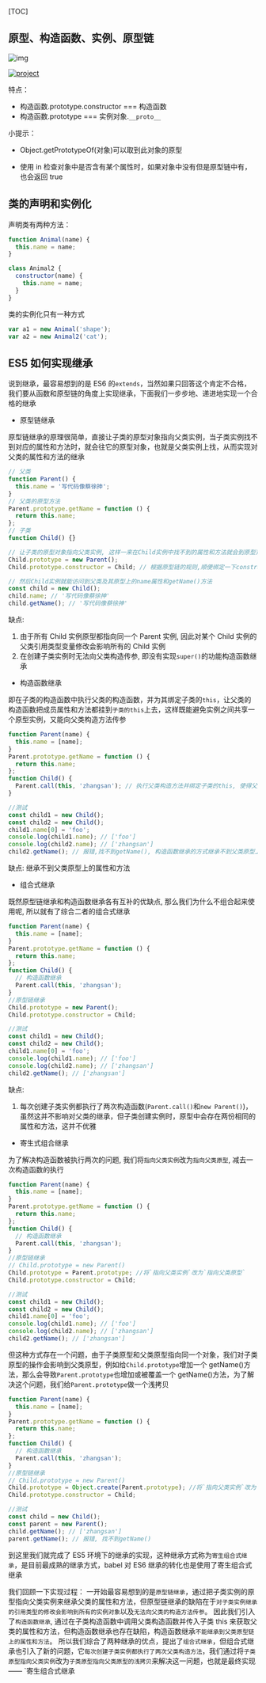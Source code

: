[TOC]

## 原型、构造函数、实例、原型链

![img](https://pic3.zhimg.com/80/v2-a6b2ab6b93f5b72cee707e2d3ea327e2_720w.jpg)

[![project](http://47.98.159.95/my_blog/017/2.jpg)](http://47.98.159.95/my_blog/017/2.jpg)

特点：

- 构造函数.prototype.constructor === 构造函数
- 构造函数.prototype === 实例对象.`__proto__`

小提示：

- Object.getPrototypeOf(对象)可以取到此对象的原型

- 使用 in 检查对象中是否含有某个属性时，如果对象中没有但是原型链中有，也会返回 true

## 类的声明和实例化

声明类有两种方法：

```js
function Animal(name) {
  this.name = name;
}

class Animal2 {
  constructor(name) {
    this.name = name;
  }
}
```

类的实例化只有一种方式

```js
var a1 = new Animal('shape');
var a2 = new Animal2('cat');
```

## ES5 如何实现继承

说到继承，最容易想到的是 ES6 的`extends`，当然如果只回答这个肯定不合格，我们要从函数和原型链的角度上实现继承，下面我们一步步地、递进地实现一个合格的继承

- 原型链继承

原型链继承的原理很简单，直接让子类的原型对象指向父类实例，当子类实例找不到对应的属性和方法时，就会往它的原型对象，也就是父类实例上找，从而实现对父类的属性和方法的继承

```js
// 父类
function Parent() {
  this.name = '写代码像蔡徐抻';
}
// 父类的原型方法
Parent.prototype.getName = function () {
  return this.name;
};
// 子类
function Child() {}

// 让子类的原型对象指向父类实例, 这样一来在Child实例中找不到的属性和方法就会到原型对象(父类实例)上寻找
Child.prototype = new Parent();
Child.prototype.constructor = Child; // 根据原型链的规则,顺便绑定一下constructor, 这一步不影响继承, 只是在用到constructor时会需要

// 然后Child实例就能访问到父类及其原型上的name属性和getName()方法
const child = new Child();
child.name; // '写代码像蔡徐抻'
child.getName(); // '写代码像蔡徐抻'
```

缺点:

1. 由于所有 Child 实例原型都指向同一个 Parent 实例, 因此对某个 Child 实例的父类引用类型变量修改会影响所有的 Child 实例
2. 在创建子类实例时无法向父类构造传参, 即没有实现`super()`的功能构造函数继承

- 构造函数继承

即在子类的构造函数中执行父类的构造函数，并为其绑定子类的`this`，让父类的构造函数把成员属性和方法都挂到`子类的this`上去，这样既能避免实例之间共享一个原型实例，又能向父类构造方法传参

```js
function Parent(name) {
  this.name = [name];
}
Parent.prototype.getName = function () {
  return this.name;
};
function Child() {
  Parent.call(this, 'zhangsan'); // 执行父类构造方法并绑定子类的this, 使得父类中的属性能够赋到子类的this上
}

//测试
const child1 = new Child();
const child2 = new Child();
child1.name[0] = 'foo';
console.log(child1.name); // ['foo']
console.log(child2.name); // ['zhangsan']
child2.getName(); // 报错,找不到getName(), 构造函数继承的方式继承不到父类原型上的属性和方法
```

缺点: 继承不到父类原型上的属性和方法

- 组合式继承

既然原型链继承和构造函数继承各有互补的优缺点, 那么我们为什么不组合起来使用呢, 所以就有了综合二者的组合式继承

```js
function Parent(name) {
  this.name = [name];
}
Parent.prototype.getName = function () {
  return this.name;
};
function Child() {
  // 构造函数继承
  Parent.call(this, 'zhangsan');
}
//原型链继承
Child.prototype = new Parent();
Child.prototype.constructor = Child;

//测试
const child1 = new Child();
const child2 = new Child();
child1.name[0] = 'foo';
console.log(child1.name); // ['foo']
console.log(child2.name); // ['zhangsan']
child2.getName(); // ['zhangsan']
```

缺点:

1. 每次创建子类实例都执行了两次构造函数(`Parent.call()`和`new Parent()`)，虽然这并不影响对父类的继承，但子类创建实例时，原型中会存在两份相同的属性和方法，这并不优雅

- 寄生式组合继承

为了解决构造函数被执行两次的问题, 我们将`指向父类实例`改为`指向父类原型`, 减去一次构造函数的执行

```js
function Parent(name) {
  this.name = [name];
}
Parent.prototype.getName = function () {
  return this.name;
};
function Child() {
  // 构造函数继承
  Parent.call(this, 'zhangsan');
}
//原型链继承
// Child.prototype = new Parent()
Child.prototype = Parent.prototype; //将`指向父类实例`改为`指向父类原型`
Child.prototype.constructor = Child;

//测试
const child1 = new Child();
const child2 = new Child();
child1.name[0] = 'foo';
console.log(child1.name); // ['foo']
console.log(child2.name); // ['zhangsan']
child2.getName(); // ['zhangsan']
```

但这种方式存在一个问题，由于子类原型和父类原型指向同一个对象，我们对子类原型的操作会影响到父类原型，例如给`Child.prototype`增加一个 getName()方法，那么会导致`Parent.prototype`也增加或被覆盖一个 getName()方法，为了解决这个问题，我们给`Parent.prototype`做一个浅拷贝

```js
function Parent(name) {
  this.name = [name];
}
Parent.prototype.getName = function () {
  return this.name;
};
function Child() {
  // 构造函数继承
  Parent.call(this, 'zhangsan');
}
//原型链继承
// Child.prototype = new Parent()
Child.prototype = Object.create(Parent.prototype); //将`指向父类实例`改为`指向父类原型`
Child.prototype.constructor = Child;

//测试
const child = new Child();
const parent = new Parent();
child.getName(); // ['zhangsan']
parent.getName(); // 报错, 找不到getName()
```

到这里我们就完成了 ES5 环境下的继承的实现，这种继承方式称为`寄生组合式继承`，是目前最成熟的继承方式，babel 对 ES6 继承的转化也是使用了寄生组合式继承

我们回顾一下实现过程： 一开始最容易想到的是`原型链继承`，通过把子类实例的原型指向父类实例来继承父类的属性和方法，但原型链继承的缺陷在于`对子类实例继承的引用类型的修改会影响到所有的实例对象`以及`无法向父类的构造方法传参`。 因此我们引入了`构造函数继承`, 通过在子类构造函数中调用父类构造函数并传入子类 this 来获取父类的属性和方法，但构造函数继承也存在缺陷，构造函数继承`不能继承到父类原型链上的属性和方法`。 所以我们综合了两种继承的优点，提出了`组合式继承`，但组合式继承也引入了新的问题，它`每次创建子类实例都执行了两次父类构造方法`，我们通过将`子类原型指向父类实例`改为`子类原型指向父类原型的浅拷贝`来解决这一问题，也就是最终实现 —— `寄生组合式继承
